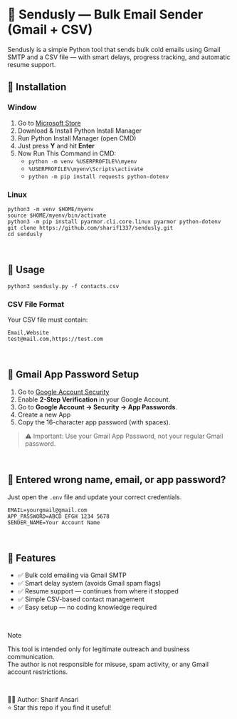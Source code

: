 # 📧 Sendusly — Bulk Email Sender (Gmail + CSV)
Sendusly is a simple Python tool that sends bulk cold emails using Gmail SMTP and a CSV file — with smart delays, progress tracking, and automatic resume support.
</br>

## 🧩 Installation
### Window
1. Go to [Microsoft Store](https://apps.microsoft.com/detail/9NQ7512CXL7T?hl=en-us&gl=US&ocid=pdpshare)
2. Download & Install Python Install Manager
3. Run Python Install Manager (open CMD)
4. Just press **Y** and hit **Enter**
5. Now Run This Command in CMD:
   - `python -m venv %USERPROFILE%\myenv`
   - `%USERPROFILE%\myenv\Scripts\activate`
   - `python -m pip install requests python-dotenv`

### Linux
```
python3 -m venv $HOME/myenv
source $HOME/myenv/bin/activate
python3 -m pip install pyarmor.cli.core.linux pyarmor python-dotenv
git clone https://github.com/sharif1337/sendusly.git
cd sendusly
```
</br>

## 📄 Usage
```
python3 sendusly.py -f contacts.csv  
```
### CSV File Format
Your CSV file must contain:  
```
Email,Website  
test@mail.com,https://test.com
```
</br>

## 🔑 Gmail App Password Setup
1. Go to [Google Account Security](https://myaccount.google.com/security)
2. Enable **2-Step Verification** in your Google Account.  
3. Go to **Google Account → Security → App Passwords**.  
4. Create a new App
5. Copy the 16-character app password (with spaces).
> ⚠️ Important: Use your Gmail App Password, not your regular Gmail password.
</br>

## 🔁 Entered wrong name, email, or app password?
Just open the `.env` file and update your correct credentials.
```
EMAIL=yourgmail@gmail.com
APP_PASSWORD=ABCD EFGH 1234 5678
SENDER_NAME=Your Account Name
```
</br>

## 🧠 Features
- ✅ Bulk cold emailing via Gmail SMTP
- ✅ Smart delay system (avoids Gmail spam flags)
- ✅ Resume support — continues from where it stopped
- ✅ Simple CSV-based contact management
- ✅ Easy setup — no coding knowledge required
</br>

> [!NOTE]
> This tool is intended only for legitimate outreach and business communication.</br>
> The author is not responsible for misuse, spam activity, or any Gmail account restrictions.
</br>

👨‍💻 Author: Sharif Ansari  
⭐ Star this repo if you find it useful!
